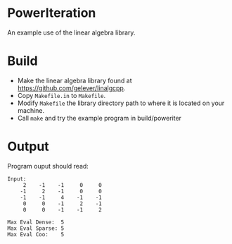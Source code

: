# PowerIteration
An example use of the linear algebra library.

# Build
* Make the linear algebra library found at https://github.com/gelever/linalgcpp.
* Copy ```Makefile.in``` to ```Makefile```.
* Modify ```Makefile``` the library directory path to where it is located on your machine.
* Call ```make``` and try the example program in build/poweriter
# Output
Program ouput should read:
```
Input:
     2    -1    -1     0     0
    -1     2    -1     0     0
    -1    -1     4    -1    -1
     0     0    -1     2    -1
     0     0    -1    -1     2

Max Eval Dense:  5
Max Eval Sparse: 5
Max Eval Coo:    5
```
